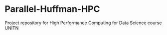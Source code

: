 # Parallel-Huffman-HPC
Project repository for High Performance Computing for Data Science course UNITN
